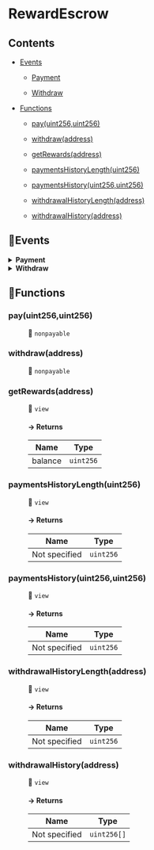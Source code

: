 # <span id="RewardEscrow"></span> RewardEscrow
> 





## Contents


- [Events](#RewardEscrow--Events)


  - [Payment](#RewardEscrow--event--Payment)


  - [Withdraw](#RewardEscrow--event--Withdraw)



- [Functions](#RewardEscrow--Functions)


  - [pay(uint256,uint256)](#RewardEscrow--function--pay(uint256,uint256))


  - [withdraw(address)](#RewardEscrow--function--withdraw(address))


  - [getRewards(address)](#RewardEscrow--function--getRewards(address))


  - [paymentsHistoryLength(uint256)](#RewardEscrow--function--paymentsHistoryLength(uint256))


  - [paymentsHistory(uint256,uint256)](#RewardEscrow--function--paymentsHistory(uint256,uint256))


  - [withdrawalHistoryLength(address)](#RewardEscrow--function--withdrawalHistoryLength(address))


  - [withdrawalHistory(address)](#RewardEscrow--function--withdrawalHistory(address))



## 🦄Events <a name="RewardEscrow--Events"></a>


<details><summary><strong>Payment <a name="RewardEscrow--event--Payment"></a></strong></summary>
<p>

| Name | Indexed | Type |
|:-:|:-:|:-:|
| contentId | `true` | `uint256` |
| amount | `false` | `uint256` |

</p>

</details>


<details><summary><strong>Withdraw <a name="RewardEscrow--event--Withdraw"></a></strong></summary>
<p>

| Name | Indexed | Type |
|:-:|:-:|:-:|
| withdrawer | `false` | `address` |

</p>

</details>



## 🚀Functions <a name="RewardEscrow--Functions"></a>
<dl>
<dt> <h3> pay(uint256,uint256) <a name="RewardEscrow--function--pay(uint256,uint256)"></a> </h3> </dt>
<dd>

 👀 `nonpayable`


</dd>
<dt> <h3> withdraw(address) <a name="RewardEscrow--function--withdraw(address)"></a> </h3> </dt>
<dd>

 👀 `nonpayable`


</dd>
<dt> <h3> getRewards(address) <a name="RewardEscrow--function--getRewards(address)"></a> </h3> </dt>
<dd>

 👀 `view`

#### → Returns
| Name | Type |
|:-:|:-:|
|  balance  | `uint256` |



</dd>
<dt> <h3> paymentsHistoryLength(uint256) <a name="RewardEscrow--function--paymentsHistoryLength(uint256)"></a> </h3> </dt>
<dd>

 👀 `view`

#### → Returns
| Name | Type |
|:-:|:-:|
|  Not specified  | `uint256` |



</dd>
<dt> <h3> paymentsHistory(uint256,uint256) <a name="RewardEscrow--function--paymentsHistory(uint256,uint256)"></a> </h3> </dt>
<dd>

 👀 `view`

#### → Returns
| Name | Type |
|:-:|:-:|
|  Not specified  | `uint256` |



</dd>
<dt> <h3> withdrawalHistoryLength(address) <a name="RewardEscrow--function--withdrawalHistoryLength(address)"></a> </h3> </dt>
<dd>

 👀 `view`

#### → Returns
| Name | Type |
|:-:|:-:|
|  Not specified  | `uint256` |



</dd>
<dt> <h3> withdrawalHistory(address) <a name="RewardEscrow--function--withdrawalHistory(address)"></a> </h3> </dt>
<dd>

 👀 `view`

#### → Returns
| Name | Type |
|:-:|:-:|
|  Not specified  | `uint256[]` |



</dd>
</dl>
